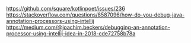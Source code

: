 https://github.com/square/kotlinpoet/issues/236
https://stackoverflow.com/questions/8587096/how-do-you-debug-java-annotation-processors-using-intellij
https://medium.com/@joachim.beckers/debugging-an-annotation-processor-using-intellij-idea-in-2018-cde72758b78a